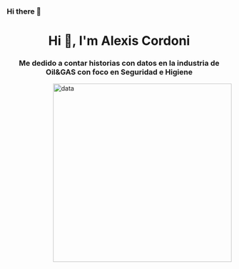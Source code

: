 ### Hi there 👋
<h1 align="center">Hi 👋, I'm Alexis Cordoni</h1>
<h3 align="center">Me dedido a contar historias con datos en la industria de Oil&GAS con foco en Seguridad e Higiene</h3>
<img align="right" alt="data" width="400" src="https://www.datapine.com/images/production-dashboard.png">
<!--
**alexiscordoni/alexiscordoni** is a ✨ _special_ ✨ repository because its `README.md` (this file) appears on your GitHub profile.

Here are some ideas to get you started:

- 🔭 I’m currently working on ...
- 🌱 I’m currently learning ...
- 👯 I’m looking to collaborate on ...
- 🤔 I’m looking for help with ...
- 💬 Ask me about ...
- 📫 How to reach me: ...
- 😄 Pronouns: ...
- ⚡ Fun fact: ...
-->
